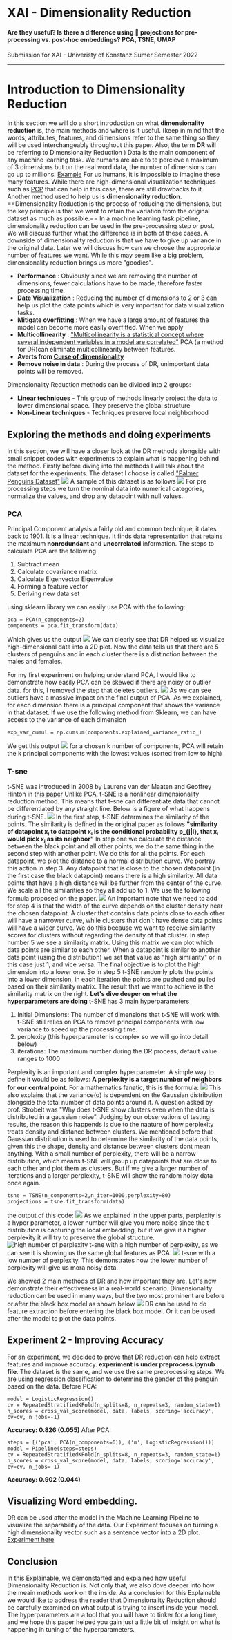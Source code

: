 # XAI - Dimensionality Reduction
#### Are they useful? Is there a difference using  projections for pre-processing vs. post-hoc embeddings? PCA, TSNE, UMAP
Submission for XAI - Univeristy of Konstanz Sumer Semester 2022
***
# Introduction to Dimensionality Reduction
In this section we will do a short introduction on what **dimensionality reduction** is, the main methods and where is it useful. 
(keep in mind that the words, attributes, features, and dimensions refer to the same thing so they will be used interchangeably throughout this paper. Also, the term **DR** will be referring to Dimensionality Reduction  )
Data is the main component of any machine learning task. We humans are able to te percieve a maximum of 3 dimensions but on the real word data, the number of dimensions can go up to millions. [Example](https://archive.ics.uci.edu/ml/datasets/URL+Reputation)
For us humans, it is impossible to imagine these many features. While there are high-dimensional visualization techniques such as [PCP](https://www.researchgate.net/publication/282524473_Evaluation_of_Parallel_Coordinates_Overview_Categorization_and_Guidelines_for_Future_Research) that can help in this case, there are still drawbacks to it. Another method used to help us is **dimensionality reduction**. 
==Dimensionality Reduction is the process of reducing the dimensions, but the key principle is that we want to retain the variation from the original dataset as much as possible.==
In a machine learning task pipeline, dimensionality reduction can be used in the pre-processing step or post. 
We will discuss further what the difference is in both of these cases.
A downside of dimensionality reduction is that we have to give up variance in the original data. Later we will discuss how can we choose the appropriate number of features we want. While this may seem like a big problem, dimensionality reduction brings us more "goodies". 
- **Performance** : Obviously since we are removing the number of dimensions, fewer calculations have to be made, therefore faster processing time.
- **Date Visualization** : Reducing the number of dimensions to 2 or 3 can help us plot the data points which is very important for data visualization tasks.
- **Mitigate overfitting** : When we have a large amount of features the model can become more easily overfitted. When we apply
- **Multicollinearity** : ["Multicollinearity is a statistical concept where several independent variables in a model are correlated"](https://www.investopedia.com/terms/m/multicollinearity.asp) PCA (a method for DR)can eliminate multicollinearity between features.
- **Averts from [Curse of dimensionality](https://en.wikipedia.org/wiki/Curse_of_dimensionality)** 
- **Remove noise in data** : During the process of DR, unimportant data points will be removed.
 
Dimensionality Reduction methods can be divided into 2 groups:
 - **Linear techniques** - This group of methods linearly project the data to lower dimensional space. They preserve the global structure
 - **Non-Linear techniques** - Techniques preserve local neighborhood

## Exploring the methods and doing experiments 
In this section, we will have a closer look at the DR methods alongside with small snippet codes with experiments to explain what is happening behind the method.
Firstly before diving into the methods I will talk about the dataset for the experiments.
The dataset I choose is called ["Palmer Penguins Dataset"](https://www.kaggle.com/code/parulpandey/penguin-dataset-the-new-iris/data)
![](https://editor.analyticsvidhya.com/uploads/96124penguins.png)
A sample of this dataset is as follows
![](https://editor.analyticsvidhya.com/uploads/35133Screenshot%20(8).png)
For pre processing steps we turn the nominal data into numerical categories, normalize the values, and drop any datapoint with null values.

### PCA 
Principal Component analysis a fairly old and common technique, it dates back to 1901. It is a linear technique. It finds data representation that retains the maximum **nonredundant** and **uncorrelated** information.
The steps to calculate PCA are the following
 1. Subtract mean
 2. Calculate covariance matrix
 3. Calculate Eigenvector Eigenvalue
 4. Forming a feature vector
 5. Deriving new data set

using sklearn library we can easily use PCA with the following:
```
pca = PCA(n_components=2)
components = pca.fit_transform(data)
```
Which gives us the output 
![](https://gcdnb.pbrd.co/images/2JlElaPov38o.png?o=1)
We can clearly see that DR helped us visualize high-dimensional data into a 2D plot. Now the data tells us that there are 5 clusters of penguins and in each cluster there is a distinction between the males and females.

For my first experiment on helping understand PCA, I would like to demonstrate how easily PCA can be skewed if there are noisy or outlier data.
for this, I removed the step that deletes outliers.
![](https://gcdnb.pbrd.co/images/W6uguAEmAN6H.png?o=1)
As we can see outliers have a massive impact on the final output of PCA. As we explained, for each dimension there is a principal component that shows the variance in that dataset. 
If we use the following method from Sklearn, we can have access to the variance of each dimension
```
exp_var_cumul = np.cumsum(components.explained_variance_ratio_)
```
We get this output
![](https://gcdnb.pbrd.co/images/tcghUlBIjiyu.png?o=1)
for a chosen k number of components, PCA will retain the k principal components with the lowest values (sorted from low to high)

### T-sne
t-SNE was introduced in 2008 by Laurens van der Maaten and Geoffrey Hinton in [this paper](https://www.jmlr.org/papers/volume9/vandermaaten08a/vandermaaten08a.pdf)
Unlike PCA, t-SNE is a nonlinear dimensionality reduction method. This means that t-sne can differentiate data that cannot be differentiated by any straight line.
Below is a figure of what happens during t-SNE.
![](https://gcdnb.pbrd.co/images/nBbIvbCNMIEE.png?o=1)
In the first step, t-SNE determines the similarity of the points. The similarity is defined in the original paper as follows **"similarity of datapoint xⱼ to datapoint xᵢ is the conditional probability p_{j|i}, that xᵢ would pick xⱼ as its neighbor"**
In step one we calculate the distance between the black point and all other points, we do the same thing in the second step with another point. We do this for all the points.
For each datapoint, we plot the distance to a normal distribution curve. We portray this action in step 3.
Any datapoint that is close to the chosen datapoint (in the first case the black datapoint) means there is a high similarity. All data points that have a high distance will be further from the center of the curve. We scale all the similarities so they all add up to 1.
We use the following formula proposed on the paper.
![](https://miro.medium.com/max/263/1*1gBOzGPwWEN4L_HhYLN-VQ.png)
An important note that we need to add for step 4 is that the width of the curve depends on the cluster density near the chosen datapoint. A cluster that contains data points close to each other will have a narrower curve, while clusters that don't have dense data points will have a wider curve.
We do this because we want to receive similarity scores for clusters without regarding the density of that cluster.
In step number 5 we see a similarity matrix. Using this matrix we can plot which data points are similar to each other. 
When a datapoint is similar to another data point (using the distribution) we set that value as "high similarity" or in this case just 1, and vice versa. 
The final objective is to plot the high dimension into a lower one. 
So in step 5 t-SNE randomly plots the points into a lower dimension, in each iteration the points are pushed and pulled based on their similarity matrix. The result that we want to achieve is the similarity matrix on the right.
**Let's dive deeper on what the hyperparameters are doing**
t-SNE has 3 main hyperparameters
1. Initial Dimensions: The number of dimensions that t-SNE will work with. t-SNE still relies on PCA to remove principal components with low variance to speed up the processing time.
2. perplexity (this hyperparameter is complex so we will go into detail below)
3. iterations: The maximum number during the DR process, default value ranges to 1000

Perplexity is an important and complex hyperparameter. A simple way to define it would be as follows:
**A perplexity is a target number of neighbors for our central point**. For a mathematics fanatic, this is the formula: ![](https://miro.medium.com/max/223/1*3_qQH7KjQR89ymcDk0Y5Yw.png)
This also explains that the variance(σ) is dependent on the Gaussian distribution alongside the total number of data points around it.
A question asked by prof. Strobelt was "Why does t-SNE show clusters even when the data is distributed in a gaussian noise". Judging by our observations of testing results, the reason this happends is due to the naature of how perplexity treats density and distance between clusters. We mentioned before that Gaussian distribution is used to determine the similarity of the data points, given this the shape, density and distance between clusters dont mean anything. With a small number of perplexity, there will be a narrow distribution, which means t-SNE will group up datapoints that are close to each other and plot them as clusters. But if we give a larger number of iterations and a larger perplexity, t-SNE will show the random noisy data once again.
```
tsne = TSNE(n_components=2,n_iter=1000,perplexity=80)
projections = tsne.fit_transform(data)
```
the output of this code:
![](https://gcdnb.pbrd.co/images/c433YZug7sCC.png?o=1)
As we explained in the upper parts, perplexity is a hyper parameter, a lower number will give you more noise since the t-distribution is capturing the local embedding, but if we give it a higher perplexity it will try to preserve the global structure.
![high number of perplexity](https://gcdnb.pbrd.co/images/0kQgxQACE4zW.png?o=1)
t-sne with a high number of perplexity, as we can see it is showing us the same global features as PCA.
![](https://gcdnb.pbrd.co/images/t7RMHID5qncG.png?o=1)
t-sne with a low number of perplexity. This demonstrates how the lower number of perplexity will give us mora noisy data.

We showed 2 main methods of DR and how important they are. 
Let's now demonstrate their effectiveness in a real-world scenario.
Dimensionality reduction can be used in many ways, but the two most prominent are before or after the black box model as shown below
![](https://i.ibb.co/wccgx95/Desktop.png)
DR can be used to do feature extraction before entering the black box model. Or it can be used after the model to plot the data points.
## Experiment 2 - Improving Accuracy
For an experiment, we decided to prove that DR reduction can help extract features and improve accuracy.
**experiment is under preprocess.ipynub file**.
The dataset is the same, and we use the same preprocessing steps.
We are using regression classification to determine the gender of the penguin based on the data.
Before PCA:
```
model = LogisticRegression()
cv = RepeatedStratifiedKFold(n_splits=8, n_repeats=3, random_state=1)
n_scores = cross_val_score(model, data, labels, scoring='accuracy', cv=cv, n_jobs=-1)
```
**Accuracy: 0.826 (0.055)**
After PCA:
```
steps = [('pca', PCA(n_components=6)), ('m', LogisticRegression())]
model = Pipeline(steps=steps)
cv = RepeatedStratifiedKFold(n_splits=8, n_repeats=3, random_state=1)
n_scores = cross_val_score(model, data, labels, scoring='accuracy', cv=cv, n_jobs=-1)
```
**Accuracy: 0.902 (0.044)**
## Visualizing Word embedding.
DR can be used after the model in the Machine Learning Pipeline to visualize the separability of the data.
Our Experiment focuses on turning a high dimensionality vector such as a sentence vector into a 2D plot. 
[Experiment here](https://www.kaggle.com/code/valternamazani/bert-vis/edit)

## Conclusion
In this Explainable, we demonstarted and explained how useful Dimensionality Reduction is. Not only that, we also dove deeper into how the meain methods work on the inside. As a conclusion for this Explainable we would like to address the reader that Dimensionality Reduction should be carefully examined on what output is trying to insert inside your model. The hyperparameters are a tool that you will have to tinker for a long time, and we hope this paper helped you gain just a little bit of insight on what is happening in tuning of the hyperparameters.
